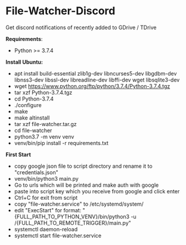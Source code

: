# File-Watcher-Discord
Get discord notifications of recently added to GDrive / TDrive 


**Requirements**:

- Python >= 3.7.4

**Install Ubuntu:**

- apt install build-essential zlib1g-dev libncurses5-dev libgdbm-dev libnss3-dev libssl-dev libreadline-dev libffi-dev wget libsqlite3-dev
- wget https://www.python.org/ftp/python/3.7.4/Python-3.7.4.tgz
- tar xzf Python-3.7.4.tgz
- cd Python-3.7.4
- ./configure
- make
- make altinstall
- tar xzf file-watcher.tar.gz
- cd file-watcher
- python3.7 -m venv venv
- venv/bin/pip install -r requirements.txt

**First Start**
- copy google json file to script directory and rename it to "credentials.json"
- venv/bin/python3 main.py
- Go to urls which will be printed and make auth with google
- paste into script key which you receive from google and click enter
- Ctrl+C for exit from script
- copy "file-watcher.service" to /etc/systemd/system/
- edit "ExecStart" for format: "{FULL_PATH_TO_PYTHON_VENV}/bin/python3 -u /{FULL_PATH_TO_REMOTE_TRIGGER}/main.py"
- systemctl daemon-reload
- systemctl start file-watcher.service
